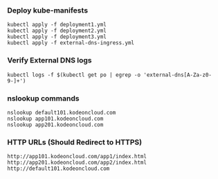 ### Deploy kube-manifests   
    kubectl apply -f deployment1.yml
    kubectl apply -f deployment2.yml
    kubectl apply -f deployment3.yml
    kubectl apply -f external-dns-ingress.yml

### Verify External DNS logs
    kubectl logs -f $(kubectl get po | egrep -o 'external-dns[A-Za-z0-9-]+')

### nslookup commands
    nslookup default101.kodeoncloud.com
    nslookup app101.kodeoncloud.com
    nslookup app201.kodeoncloud.com

### HTTP URLs (Should Redirect to HTTPS)
    http://app101.kodeoncloud.com/app1/index.html
    http://app201.kodeoncloud.com/app2/index.html
    http://default101.kodeoncloud.com